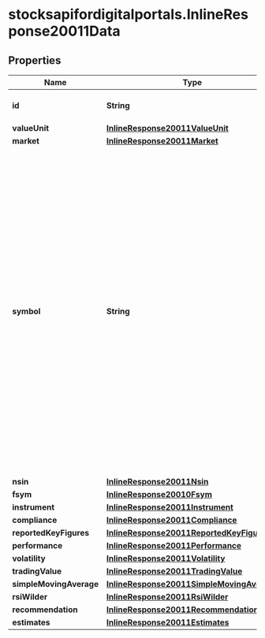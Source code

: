 # stocksapifordigitalportals.InlineResponse20011Data

## Properties

Name | Type | Description | Notes
------------ | ------------- | ------------- | -------------
**id** | **String** | Identifier of the notation. | [optional] 
**valueUnit** | [**InlineResponse20011ValueUnit**](InlineResponse20011ValueUnit.md) |  | [optional] 
**market** | [**InlineResponse20011Market**](InlineResponse20011Market.md) |  | [optional] 
**symbol** | **String** | The symbol of the notation. It is a market-specific code to identify the notation. Which characters can be part of a symbol depends on the market. If a market does not define a proprietary symbol, but uses a different identifier (for example, the ISIN or the WKN) to identify instruments, no symbol will be set for the notations of that market. | [optional] 
**nsin** | [**InlineResponse20011Nsin**](InlineResponse20011Nsin.md) |  | [optional] 
**fsym** | [**InlineResponse20010Fsym**](InlineResponse20010Fsym.md) |  | [optional] 
**instrument** | [**InlineResponse20011Instrument**](InlineResponse20011Instrument.md) |  | [optional] 
**compliance** | [**InlineResponse20011Compliance**](InlineResponse20011Compliance.md) |  | [optional] 
**reportedKeyFigures** | [**InlineResponse20011ReportedKeyFigures**](InlineResponse20011ReportedKeyFigures.md) |  | [optional] 
**performance** | [**InlineResponse20011Performance**](InlineResponse20011Performance.md) |  | [optional] 
**volatility** | [**InlineResponse20011Volatility**](InlineResponse20011Volatility.md) |  | [optional] 
**tradingValue** | [**InlineResponse20011TradingValue**](InlineResponse20011TradingValue.md) |  | [optional] 
**simpleMovingAverage** | [**InlineResponse20011SimpleMovingAverage**](InlineResponse20011SimpleMovingAverage.md) |  | [optional] 
**rsiWilder** | [**InlineResponse20011RsiWilder**](InlineResponse20011RsiWilder.md) |  | [optional] 
**recommendation** | [**InlineResponse20011Recommendation**](InlineResponse20011Recommendation.md) |  | [optional] 
**estimates** | [**InlineResponse20011Estimates**](InlineResponse20011Estimates.md) |  | [optional] 


